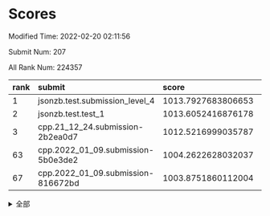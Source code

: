 # Scores

Modified Time: 2022-02-20 02:11:56

Submit Num: 207

All Rank Num: 224357

| rank |               submit               |       score        |       sigma        | pk_num |
| :--- | :--------------------------------- | :----------------- | :----------------- | :----- |
| 1    | jsonzb.test.submission_level_4     | 1013.7927683806653 | 0.7913868053911361 | 4329   |
| 2    | jsonzb.test.test_1                 | 1013.6052416876178 | 0.8109879006787574 | 4333   |
| 3    | cpp.21_12_24.submission-2b2ea0d7   | 1012.5216999035787 | 0.806243419506201  | 4334   |
| 63   | cpp.2022_01_09.submission-5b0e3de2 | 1004.2622628032037 | 0.7086934673537825 | 4334   |
| 67   | cpp.2022_01_09.submission-816672bd | 1003.8751860112004 | 0.7340565908092098 | 4335   |


<details>
<summary>全部</summary>

| rank |                 submit                 |       score        |       sigma        | pk_num |
| :--- | :------------------------------------- | :----------------- | :----------------- | :----- |
| 1    | jsonzb.test.submission_level_4         | 1013.7927683806653 | 0.7913868053911361 | 4329   |
| 2    | jsonzb.test.test_1                     | 1013.6052416876178 | 0.8109879006787574 | 4333   |
| 3    | cpp.21_12_24.submission-2b2ea0d7       | 1012.5216999035787 | 0.806243419506201  | 4334   |
| 4    | gobigger.level_3.submission_level_3_33 | 1011.4422882582403 | 0.7926244036941456 | 4331   |
| 5    | gobigger.level_3.submission_level_3_48 | 1011.4012953174811 | 0.7649593103938115 | 4335   |
| 6    | gobigger.level_3.submission_level_3_1  | 1011.2531181576696 | 0.7682998008319035 | 4334   |
| 7    | gobigger.level_3.submission_level_3_6  | 1010.9804934565727 | 0.7902255870906003 | 4338   |
| 8    | gobigger.level_3.submission_level_3_2  | 1010.9524849278746 | 0.7567312825634359 | 4338   |
| 9    | gobigger.level_3.submission_level_3_4  | 1010.8430114722096 | 0.7956823479324066 | 4335   |
| 10   | gobigger.level_3.submission_level_3_37 | 1010.8325670473849 | 0.7594409961044138 | 4334   |
| 11   | gobigger.level_3.submission_level_3_16 | 1010.7903385749934 | 0.7733100410242921 | 4334   |
| 12   | gobigger.level_3.submission_level_3_44 | 1010.7289495168745 | 0.7527832004168626 | 4334   |
| 13   | gobigger.level_3.submission_level_3_32 | 1010.7002409629067 | 0.7607136874880075 | 4336   |
| 14   | gobigger.level_3.submission_level_3_47 | 1010.6700015113398 | 0.7929638436419123 | 4338   |
| 15   | gobigger.level_3.submission_level_3_38 | 1010.6212642861526 | 0.749976781636636  | 4337   |
| 16   | gobigger.level_3.submission_level_3_24 | 1010.6127763666582 | 0.7752613451181701 | 4332   |
| 17   | gobigger.level_3.submission_level_3_36 | 1010.6085016604089 | 0.7718577568267276 | 4337   |
| 18   | gobigger.level_3.submission_level_3_22 | 1010.5760303189808 | 0.753256377060888  | 4335   |
| 19   | gobigger.level_3.submission_level_3_8  | 1010.56924259273   | 0.7591832496375329 | 4334   |
| 20   | gobigger.level_3.submission_level_3_11 | 1010.3631066235425 | 0.7474386273108776 | 4335   |
| 21   | gobigger.level_3.submission_level_3_5  | 1010.2197932492096 | 0.7769917280959492 | 4341   |
| 22   | gobigger.level_3.submission_level_3_10 | 1010.191031077622  | 0.745119115275095  | 4337   |
| 23   | gobigger.level_3.submission_level_3_39 | 1010.1451673055    | 0.7699267896549641 | 4337   |
| 24   | gobigger.level_3.submission_level_3_25 | 1010.1253027092396 | 0.7510160656082873 | 4343   |
| 25   | gobigger.level_3.submission_level_3_40 | 1010.0400793502433 | 0.7679793565478514 | 4344   |
| 26   | gobigger.level_3.submission_level_3_13 | 1010.030432640302  | 0.7556723023378916 | 4337   |
| 27   | gobigger.level_3.submission_level_3_12 | 1009.9963327775445 | 0.7480897106846187 | 4338   |
| 28   | gobigger.level_3.submission_level_3_7  | 1009.9659876836035 | 0.7465171122580009 | 4335   |
| 29   | gobigger.level_3.submission_level_3_42 | 1009.9502036214119 | 0.751880081628555  | 4332   |
| 30   | gobigger.level_3.submission_level_3_49 | 1009.8819192045158 | 0.7442381902046467 | 4331   |
| 31   | gobigger.level_3.submission_level_3_45 | 1009.8513876825946 | 0.7520723912116047 | 4336   |
| 32   | gobigger.level_3.submission_level_3_35 | 1009.7682339983461 | 0.7523826232228107 | 4337   |
| 33   | gobigger.level_3.submission_level_3_21 | 1009.7382514036982 | 0.7692135927266391 | 4337   |
| 34   | gobigger.level_3.submission_level_3_27 | 1009.7327292990508 | 0.7591159763483338 | 4341   |
| 35   | gobigger.level_3.submission_level_3_15 | 1009.7028571363453 | 0.7588596725757315 | 4331   |
| 36   | gobigger.level_3.submission_level_3_3  | 1009.6390893676709 | 0.754342314614493  | 4336   |
| 37   | gobigger.level_3.submission_level_3_17 | 1009.6297441675999 | 0.7377949056526074 | 4336   |
| 38   | gobigger.level_3.submission_level_3_19 | 1009.5633811996679 | 0.7727785353244362 | 4332   |
| 39   | gobigger.level_3.submission_level_3_31 | 1009.5342448994218 | 0.7609269071781964 | 4336   |
| 40   | gobigger.level_3.submission_level_3_46 | 1009.4828898566855 | 0.7543530152644126 | 4331   |
| 41   | gobigger.level_3.submission_level_3_23 | 1009.4352692197637 | 0.7634974137225778 | 4334   |
| 42   | gobigger.level_3.submission_level_3_9  | 1009.3911817066951 | 0.75777394121611   | 4339   |
| 43   | gobigger.level_3.submission_level_3_26 | 1009.3819601626578 | 0.7444842287477214 | 4338   |
| 44   | gobigger.level_3.submission_level_3_0  | 1009.3610795289474 | 0.7753979221591988 | 4335   |
| 45   | gobigger.level_3.submission_level_3_18 | 1009.3298177316914 | 0.7624410219526926 | 4331   |
| 46   | gobigger.level_3.submission_level_3_34 | 1009.2755834850173 | 0.7746638687180142 | 4339   |
| 47   | gobigger.level_3.submission_level_3_41 | 1009.0967761712144 | 0.7728392743898032 | 4337   |
| 48   | gobigger.level_3.submission_level_3_20 | 1009.0861188264439 | 0.7629812355707671 | 4336   |
| 49   | gobigger.level_3.submission_level_3_28 | 1008.9057676539967 | 0.7659712862477293 | 4331   |
| 50   | gobigger.level_3.submission_level_3_30 | 1008.7484758518427 | 0.7448641117823748 | 4339   |
| 51   | gobigger.level_3.submission_level_3_14 | 1008.4934289093209 | 0.7414271673723606 | 4334   |
| 52   | gobigger.level_3.submission_level_3_43 | 1008.0998176771516 | 0.7527031436829281 | 4332   |
| 53   | gobigger.level_3.submission_level_3_29 | 1007.6381975227897 | 0.7418918252317193 | 4339   |
| 54   | gobigger.level_1.submission_level_1_29 | 1005.2864802445313 | 0.7275076856385805 | 4334   |
| 55   | gobigger.level_1.submission_level_1_34 | 1004.5972914299938 | 0.714021855734467  | 4332   |
| 56   | gobigger.level_1.submission_level_1_43 | 1004.4566745826647 | 0.712491701717634  | 4339   |
| 57   | gobigger.level_1.submission_level_1_15 | 1004.4171542866646 | 0.7105148855803847 | 4337   |
| 58   | gobigger.level_1.submission_level_1_23 | 1004.4035198518758 | 0.7237305249929403 | 4334   |
| 59   | gobigger.level_1.submission_level_1_11 | 1004.3436664215335 | 0.7199036301231783 | 4338   |
| 60   | gobigger.level_1.submission_level_1_36 | 1004.3222992536391 | 0.717489369143557  | 4333   |
| 61   | gobigger.level_1.submission_level_1_6  | 1004.2938212029331 | 0.7172546238777686 | 4336   |
| 62   | gobigger.level_1.submission_level_1_47 | 1004.2730478515156 | 0.7211945379827639 | 4336   |
| 63   | cpp.2022_01_09.submission-5b0e3de2     | 1004.2622628032037 | 0.7086934673537825 | 4334   |
| 64   | gobigger.level_1.submission_level_1_33 | 1004.253454805598  | 0.7162784582784121 | 4334   |
| 65   | gobigger.level_1.submission_level_1_8  | 1004.1477391167834 | 0.7104248300785414 | 4339   |
| 66   | gobigger.level_1.submission_level_1_13 | 1003.8972897852746 | 0.7316880436949924 | 4341   |
| 67   | cpp.2022_01_09.submission-816672bd     | 1003.8751860112004 | 0.7340565908092098 | 4335   |
| 68   | gobigger.level_1.submission_level_1_4  | 1003.8437655935055 | 0.7210620667985139 | 4336   |
| 69   | gobigger.level_1.submission_level_1_9  | 1003.73147321476   | 0.7072580856800877 | 4336   |
| 70   | gobigger.level_1.submission_level_1_1  | 1003.7269607740509 | 0.7143773697128265 | 4336   |
| 71   | gobigger.level_1.submission_level_1_2  | 1003.6737040759415 | 0.7227378814386882 | 4334   |
| 72   | gobigger.level_1.submission_level_1_14 | 1003.6695897322747 | 0.7212468361737548 | 4330   |
| 73   | gobigger.level_1.submission_level_1_37 | 1003.6548040631566 | 0.7159844101121509 | 4332   |
| 74   | gobigger.level_1.submission_level_1_38 | 1003.6297118824699 | 0.7102979354474164 | 4335   |
| 75   | gobigger.level_1.submission_level_1_42 | 1003.5917055108984 | 0.7235526628813271 | 4337   |
| 76   | gobigger.level_1.submission_level_1_17 | 1003.5507887610909 | 0.7143430024114581 | 4333   |
| 77   | gobigger.level_1.submission_level_1_12 | 1003.550088590404  | 0.7247565703204731 | 4335   |
| 78   | gobigger.level_1.submission_level_1_22 | 1003.5416981353053 | 0.7135655640426498 | 4332   |
| 79   | gobigger.level_1.submission_level_1_40 | 1003.5326738141487 | 0.7118272397351597 | 4335   |
| 80   | gobigger.level_1.submission_level_1_32 | 1003.4542061792135 | 0.711295758350035  | 4335   |
| 81   | gobigger.level_1.submission_level_1_7  | 1003.4468684201061 | 0.712541511042     | 4337   |
| 82   | gobigger.level_1.submission_level_1_0  | 1003.4137665911862 | 0.7199344962182594 | 4337   |
| 83   | gobigger.level_1.submission_level_1_27 | 1003.3900870613643 | 0.7181028744621644 | 4328   |
| 84   | gobigger.level_1.submission_level_1_10 | 1003.23953620079   | 0.7158514010697234 | 4335   |
| 85   | gobigger.level_1.submission_level_1_25 | 1003.1662529057501 | 0.7093737327872921 | 4340   |
| 86   | gobigger.level_1.submission_level_1_28 | 1003.1612263310908 | 0.7108254398560132 | 4335   |
| 87   | gobigger.level_1.submission_level_1_44 | 1003.1299368134819 | 0.7048469861519144 | 4337   |
| 88   | gobigger.level_1.submission_level_1_35 | 1003.006865203876  | 0.7104304662280375 | 4340   |
| 89   | gobigger.level_1.submission_level_1_39 | 1002.9635358827114 | 0.7129983679863975 | 4335   |
| 90   | gobigger.level_1.submission_level_1_21 | 1002.8976568191239 | 0.7204026334552539 | 4337   |
| 91   | gobigger.level_1.submission_level_1_19 | 1002.7859951550433 | 0.7301638746641207 | 4335   |
| 92   | gobigger.level_1.submission_level_1_41 | 1002.719758014471  | 0.7084802107893494 | 4335   |
| 93   | gobigger.level_1.submission_level_1_24 | 1002.6936334908728 | 0.7092980387939336 | 4335   |
| 94   | gobigger.level_1.submission_level_1_45 | 1002.6353772452004 | 0.7109689189973623 | 4332   |
| 95   | gobigger.level_1.submission_level_1_26 | 1002.6338935432262 | 0.7082031405743973 | 4335   |
| 96   | gobigger.level_1.submission_level_1_16 | 1002.3630870358866 | 0.7099299726566283 | 4330   |
| 97   | gobigger.level_1.submission_level_1_48 | 1002.2570153873722 | 0.7036261117666642 | 4336   |
| 98   | gobigger.level_1.submission_level_1_30 | 1002.2318441583644 | 0.7223469846057384 | 4335   |
| 99   | gobigger.level_1.submission_level_1_3  | 1002.1779547424636 | 0.7122905488646549 | 4338   |
| 100  | gobigger.level_1.submission_level_1_18 | 1002.018103415411  | 0.715662865625353  | 4331   |
| 101  | gobigger.level_1.submission_level_1_5  | 1001.9656579683254 | 0.715308894564042  | 4337   |
| 102  | gobigger.level_1.submission_level_1_46 | 1001.8421144034679 | 0.7176380655442312 | 4335   |
| 103  | gobigger.level_1.submission_level_1_20 | 1001.7628939708266 | 0.7123089508761239 | 4335   |
| 104  | gobigger.level_1.submission_level_1_31 | 1001.7604963865018 | 0.7142402608199538 | 4335   |
| 105  | gobigger.level_1.submission_level_1_49 | 1001.6239718739971 | 0.7056830495300769 | 4339   |
| 106  | gobigger.random.submission_random_21   | 998.025392062244   | 0.7107501914911989 | 4336   |
| 107  | gobigger.random.submission_random_23   | 997.5063990470032  | 0.7089063477734534 | 4337   |
| 108  | gobigger.random.submission_random_32   | 997.2695513746347  | 0.7028013965495651 | 4333   |
| 109  | gobigger.random.submission_random_42   | 997.1699665015426  | 0.7091253599027678 | 4334   |
| 110  | gobigger.random.submission_random_28   | 996.686632650638   | 0.7084354354691774 | 4336   |
| 111  | gobigger.random.submission_random_24   | 996.6029424481245  | 0.7171789115115338 | 4337   |
| 112  | gobigger.random.submission_random_4    | 996.5383867964539  | 0.7118152751870286 | 4336   |
| 113  | gobigger.random.submission_random_33   | 996.5345550550985  | 0.7165469356731402 | 4339   |
| 114  | gobigger.random.submission_random_17   | 996.5155286963846  | 0.696516311966183  | 4336   |
| 115  | gobigger.random.submission_random_10   | 996.4660326760735  | 0.7129755910949831 | 4343   |
| 116  | gobigger.random.submission_random_43   | 996.4198135664294  | 0.7109148510319553 | 4335   |
| 117  | gobigger.random.submission_random_48   | 996.3324395569914  | 0.7265222519106607 | 4330   |
| 118  | gobigger.random.submission_random_6    | 996.3055159467481  | 0.7108538488066293 | 4334   |
| 119  | gobigger.random.submission_random_2    | 996.175792345378   | 0.71207317786374   | 4335   |
| 120  | gobigger.random.submission_random_47   | 996.1650226089437  | 0.7211573271496807 | 4336   |
| 121  | gobigger.random.submission_random_3    | 996.1285777015464  | 0.7057488547021117 | 4334   |
| 122  | gobigger.random.submission_random_37   | 996.1083049260138  | 0.7173636387275    | 4332   |
| 123  | gobigger.random.submission_random_25   | 996.078493329377   | 0.7221314575932661 | 4340   |
| 124  | gobigger.random.submission_random_13   | 996.0456980698615  | 0.7112098833121041 | 4343   |
| 125  | gobigger.random.submission_random_12   | 996.0311638512088  | 0.7253338152192387 | 4336   |
| 126  | gobigger.random.submission_random_5    | 996.0250683544698  | 0.7090991421644578 | 4338   |
| 127  | gobigger.random.submission_random_14   | 996.0192676688955  | 0.7089503667528011 | 4337   |
| 128  | gobigger.random.submission_random_29   | 996.0189749813679  | 0.7099447803036547 | 4337   |
| 129  | gobigger.random.submission_random_35   | 995.9692250646066  | 0.707593807096754  | 4338   |
| 130  | gobigger.random.submission_random_1    | 995.9463142005472  | 0.7184245932137346 | 4336   |
| 131  | gobigger.random.submission_random_19   | 995.8950379232111  | 0.7090821332319134 | 4333   |
| 132  | gobigger.random.submission_random_8    | 995.8932606304205  | 0.7268122258265597 | 4339   |
| 133  | gobigger.random.submission_random_30   | 995.8127822623104  | 0.7257876462037225 | 4333   |
| 134  | gobigger.random.submission_random_45   | 995.7102129677338  | 0.715584477927686  | 4333   |
| 135  | gobigger.random.submission_random_20   | 995.685545339008   | 0.7100210326013991 | 4335   |
| 136  | gobigger.random.submission_random_11   | 995.6270080689236  | 0.7070572395415878 | 4335   |
| 137  | gobigger.random.submission_random_31   | 995.6255488170826  | 0.7041386933174283 | 4332   |
| 138  | gobigger.random.submission_random_27   | 995.6036736237088  | 0.7175604138003707 | 4333   |
| 139  | gobigger.random.submission_random_40   | 995.583449273243   | 0.7158938160038499 | 4336   |
| 140  | gobigger.random.submission_random_7    | 995.5544726049025  | 0.7176200664751936 | 4335   |
| 141  | gobigger.random.submission_random_44   | 995.5320679363053  | 0.7083676426618079 | 4338   |
| 142  | gobigger.random.submission_random_34   | 995.5259420859202  | 0.6994219875602067 | 4333   |
| 143  | gobigger.random.submission_random_26   | 995.5193222143976  | 0.7229811423599877 | 4333   |
| 144  | gobigger.random.submission_random_39   | 995.4967761704814  | 0.7115542166260962 | 4335   |
| 145  | gobigger.random.submission_random_46   | 995.4884240092495  | 0.7098397042488218 | 4332   |
| 146  | gobigger.random.submission_random_36   | 995.4860604213719  | 0.7164382354978192 | 4335   |
| 147  | gobigger.random.submission_random_16   | 995.4286462100123  | 0.7124365016573647 | 4339   |
| 148  | gobigger.random.submission_random_41   | 995.4200004843893  | 0.7014921736532915 | 4336   |
| 149  | gobigger.random.submission_random_15   | 995.4067164519527  | 0.7102232748458146 | 4337   |
| 150  | gobigger.random.submission_random_22   | 995.3919370018649  | 0.7321194148319662 | 4338   |
| 151  | gobigger.random.submission_random_49   | 995.3875473486901  | 0.7213200902940898 | 4336   |
| 152  | gobigger.random.submission_random_38   | 995.3378128064463  | 0.7016936596233716 | 4332   |
| 153  | gobigger.random.submission_random_0    | 995.0903894390196  | 0.7133738370645518 | 4338   |
| 154  | gobigger.random.submission_random_18   | 994.8348527719854  | 0.7149304938464643 | 4334   |
| 155  | gobigger.random.submission_random_9    | 994.0908983249377  | 0.7207521479893078 | 4329   |
| 156  | gobigger.level_2.submission_level_2_17 | 993.9960045502359  | 0.7312377190500057 | 4333   |
| 157  | gobigger.level_2.submission_level_2_24 | 993.8250726015394  | 0.7350982194160169 | 4333   |
| 158  | gobigger.level_2.submission_level_2_47 | 993.5962742632917  | 0.7443906117791783 | 4337   |
| 159  | gobigger.level_2.submission_level_2_37 | 993.524233858592   | 0.7319644784513228 | 4338   |
| 160  | gobigger.level_2.submission_level_2_28 | 993.4801964862902  | 0.7225358422905701 | 4332   |
| 161  | gobigger.level_2.submission_level_2_38 | 993.437099486987   | 0.7477425233117891 | 4339   |
| 162  | gobigger.level_2.submission_level_2_13 | 993.4076063550839  | 0.7461983601836556 | 4333   |
| 163  | gobigger.level_2.submission_level_2_11 | 993.2987098627568  | 0.7394675703233211 | 4336   |
| 164  | gobigger.level_2.submission_level_2_10 | 993.2000017248658  | 0.7429246061032401 | 4335   |
| 165  | gobigger.level_2.submission_level_2_7  | 993.0661646235516  | 0.7383306799353211 | 4339   |
| 166  | gobigger.level_2.submission_level_2_20 | 993.01980757028    | 0.7649986531330264 | 4336   |
| 167  | gobigger.level_2.submission_level_2_49 | 992.8242776152223  | 0.744513629088317  | 4339   |
| 168  | gobigger.level_2.submission_level_2_15 | 992.5261472539964  | 0.7542945748162997 | 4338   |
| 169  | gobigger.level_2.submission_level_2_19 | 992.5227589859296  | 0.7449376247586773 | 4345   |
| 170  | gobigger.level_2.submission_level_2_33 | 992.4989826843483  | 0.7564945208097242 | 4335   |
| 171  | gobigger.level_2.submission_level_2_4  | 992.4737041793138  | 0.7347677255799411 | 4337   |
| 172  | gobigger.level_2.submission_level_2_30 | 992.4623567345946  | 0.7557040304907926 | 4335   |
| 173  | gobigger.level_2.submission_level_2_34 | 992.4527669096129  | 0.7252801252081277 | 4333   |
| 174  | gobigger.level_2.submission_level_2_2  | 992.3474198764592  | 0.7389476108450033 | 4330   |
| 175  | gobigger.level_2.submission_level_2_43 | 992.3444838185811  | 0.7388806593570789 | 4330   |
| 176  | gobigger.level_2.submission_level_2_26 | 992.3413261242588  | 0.7388781619930935 | 4337   |
| 177  | gobigger.level_2.submission_level_2_44 | 992.2214438046225  | 0.7483095352332597 | 4333   |
| 178  | gobigger.level_2.submission_level_2_8  | 992.1081941041534  | 0.7346780243927079 | 4336   |
| 179  | gobigger.level_2.submission_level_2_23 | 992.0314404511062  | 0.7333110286555169 | 4335   |
| 180  | gobigger.level_2.submission_level_2_3  | 992.0273047436635  | 0.7481407755956815 | 4338   |
| 181  | gobigger.level_2.submission_level_2_31 | 991.9948515772804  | 0.7315287156681747 | 4334   |
| 182  | gobigger.level_2.submission_level_2_22 | 991.9299243841174  | 0.7626119197676444 | 4331   |
| 183  | gobigger.level_2.submission_level_2_35 | 991.8912978325277  | 0.750015309651981  | 4336   |
| 184  | gobigger.level_2.submission_level_2_42 | 991.7768359644858  | 0.7428166211846035 | 4335   |
| 185  | gobigger.level_2.submission_level_2_6  | 991.7543277200529  | 0.7545360861262851 | 4333   |
| 186  | gobigger.level_2.submission_level_2_36 | 991.7032640520779  | 0.7629739504366704 | 4335   |
| 187  | gobigger.level_2.submission_level_2_27 | 991.6700751587188  | 0.7453016246058927 | 4336   |
| 188  | gobigger.level_2.submission_level_2_40 | 991.6623052770827  | 0.743473443298819  | 4336   |
| 189  | gobigger.level_2.submission_level_2_32 | 991.6569782748097  | 0.7674400052541477 | 4336   |
| 190  | gobigger.level_2.submission_level_2_12 | 991.6427550681783  | 0.7636934333415445 | 4335   |
| 191  | gobigger.level_2.submission_level_2_48 | 991.575837340988   | 0.7724876937656866 | 4337   |
| 192  | gobigger.level_2.submission_level_2_46 | 991.5139572738457  | 0.7286984750217774 | 4334   |
| 193  | gobigger.level_2.submission_level_2_18 | 991.5101495668313  | 0.7572108803620445 | 4334   |
| 194  | gobigger.level_2.submission_level_2_9  | 991.4038344380798  | 0.7536635362868421 | 4329   |
| 195  | gobigger.level_2.submission_level_2_39 | 991.371555758228   | 0.7545147820157138 | 4334   |
| 196  | gobigger.level_2.submission_level_2_1  | 991.2476694197219  | 0.7494242142300946 | 4331   |
| 197  | gobigger.level_2.submission_level_2_25 | 991.2136682969942  | 0.755870012759961  | 4338   |
| 198  | gobigger.level_2.submission_level_2_21 | 991.0902472416128  | 0.7655345530003723 | 4338   |
| 199  | gobigger.level_2.submission_level_2_16 | 991.0019824945122  | 0.7765208328756089 | 4338   |
| 200  | gobigger.level_2.submission_level_2_41 | 990.82571695554    | 0.7565491218538032 | 4335   |
| 201  | gobigger.level_2.submission_level_2_14 | 990.6738565352446  | 0.7457214292670034 | 4332   |
| 202  | gobigger.level_2.submission_level_2_29 | 990.5630349968786  | 0.7534711666196752 | 4335   |
| 203  | gobigger.level_2.submission_level_2_0  | 990.532438766867   | 0.7510031933634667 | 4335   |
| 204  | gobigger.level_2.submission_level_2_5  | 990.4499562764648  | 0.7771065781189622 | 4341   |
| 205  | gobigger.level_2.submission_level_2_45 | 989.5961639971521  | 0.7875405241460401 | 4336   |
| 206  | gobigger.none.submission_none_0        | 978.2787128837276  | 1.3115318447531414 | 4331   |
| 207  | gobigger.none.submission_none_1        | 977.8245587785004  | 1.2826157265957912 | 4340   |

</details>